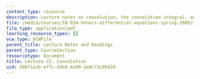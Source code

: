 ```yaml
---
content_type: resource
description: Lecture notes on convolution, the convolution integral, and the tautochrone.
file: /media/courses/18-034-honors-differential-equations-spring-2009/50bf1a3beffcdde84a991e0c73c0542d_MIT18_034s09_lec22.pdf
file_type: application/pdf
learning_resource_types: []
ocw_type: OCWFile
parent_title: Lecture Notes and Readings
parent_type: CourseSection
resourcetype: Document
title: Lecture 22. Convolution
uid: 50bf1a3b-effc-dde8-4a99-1e0c73c0542d
---
```

